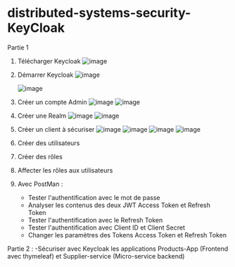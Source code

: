 # distributed-systems-security-KeyCloak

Partie 1
1. Télécharger Keycloak
   ![image](https://github.com/loukili-imane/distributed-systems-security-KeyCloak/assets/93887037/ab3c9d59-ca11-4812-ba83-8fb4fb243ff1)


3. Démarrer Keycloak
    ![image](https://github.com/loukili-imane/distributed-systems-security-KeyCloak/assets/93887037/9592317b-eef8-4158-a5e7-a4f0d226a679)

   ![image](https://github.com/loukili-imane/distributed-systems-security-KeyCloak/assets/93887037/4ae5275c-b83e-4f44-893d-a054efa0ca38)

5. Créer un compte Admin
![image](https://github.com/loukili-imane/distributed-systems-security-KeyCloak/assets/93887037/b84d38fa-861c-496b-84b9-11b2b9ac6b27)
![image](https://github.com/loukili-imane/distributed-systems-security-KeyCloak/assets/93887037/1caf1d07-22af-44b0-92cb-245baae39883)

7. Créer une Realm
   ![image](https://github.com/loukili-imane/distributed-systems-security-KeyCloak/assets/93887037/dc9f46a9-8228-489b-928f-5c98379d2dfb)
   ![image](https://github.com/loukili-imane/distributed-systems-security-KeyCloak/assets/93887037/51a7a3af-f9c7-42ab-979c-61e0544d1398)


9. Créer un client à sécuriser
   ![image](https://github.com/loukili-imane/distributed-systems-security-KeyCloak/assets/93887037/19b7d628-4884-4640-8ac3-9b4c236ec4f4)
   ![image](https://github.com/loukili-imane/distributed-systems-security-KeyCloak/assets/93887037/5afe93b1-ff8c-4455-b8e6-4ecf8bbcea21)
   ![image](https://github.com/loukili-imane/distributed-systems-security-KeyCloak/assets/93887037/fe8ee943-fe1e-4f26-a025-5c3bdd945ac6)
   ![image](https://github.com/loukili-imane/distributed-systems-security-KeyCloak/assets/93887037/28c10ce2-74b5-4d47-851a-0840f61e3dd6)


11. Créer des utilisateurs
12. Créer des rôles
13. Affecter les rôles aux utilisateurs
14. Avec PostMan :
    - Tester l'authentification avec le mot de passe
    - Analyser les contenus des deux JWT Access Token et Refresh Token
    - Tester l'authentification avec le Refresh Token
    - Tester l'authentification avec Client ID et Client Secret
    - Changer les paramètres des Tokens Access Token et Refresh Token

Partie  2 :
   -Sécuriser avec Keycloak les applications Products-App (Frontend avec thymeleaf) et Supplier-service (Micro-service backend) 
